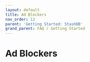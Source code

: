 ```yaml
---
layout: default
title: Ad Blockers
nav_order: 12
parent: 'Getting Started: StashDB'
grand_parent: FAQ / Getting Started
---
```


# Ad Blockers
